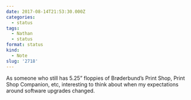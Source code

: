 ```yaml
---
date: 2017-08-14T21:53:30.000Z
categories:
  - status
tags:
  - Nathan
  - status
format: status
kind:
  - Note
slug: '2718'
---
```

As someone who still has 5.25” floppies of Brøderbund’s Print Shop, Print Shop
Companion, etc, interesting to think about when my expectations around software
upgrades changed.
